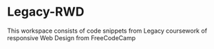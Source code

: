# Legacy-RWD

This workspace consists of code snippets from Legacy coursework of responsive Web Design from  FreeCodeCamp


